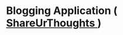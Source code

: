 # Blogging Application ([ ShareUrThoughts ](https://vast-retreat-4629.herokuapp.com/ "ShareUrThoughts"))


